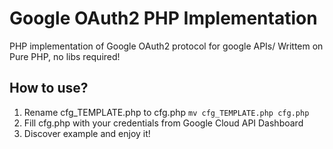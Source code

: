 # Google OAuth2 PHP Implementation
PHP implementation of Google OAuth2 protocol for google APIs/ Writtem on Pure PHP, no libs required!

## How to use?

1. Rename cfg_TEMPLATE.php to cfg.php `mv cfg_TEMPLATE.php cfg.php`
2. Fill cfg.php with your credentials from Google Cloud API Dashboard
3. Discover example and enjoy it!
